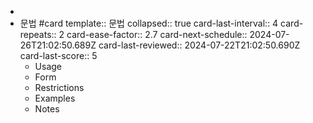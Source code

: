 - 
- 문법 #card
  template:: 문법
  collapsed:: true
  card-last-interval:: 4
  card-repeats:: 2
  card-ease-factor:: 2.7
  card-next-schedule:: 2024-07-26T21:02:50.689Z
  card-last-reviewed:: 2024-07-22T21:02:50.690Z
  card-last-score:: 5
	- Usage
	- Form
	- Restrictions
	- Examples
	- Notes